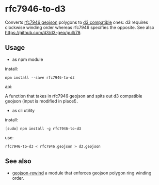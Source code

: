 rfc7946-to-d3
=============

Converts [rfc7946 geojson](https://tools.ietf.org/html/rfc7946#section-3.1.6) polygons to [d3 compatible](https://github.com/d3/d3-geo#d3-geo) ones: d3 requires clockwise winding order whereas rfc7946 specifies the opposite. See also https://github.com/d3/d3-geo/pull/79.

Usage
-----

* as npm module

install:

    npm install --save rfc7946-to-d3

api:

A function that takes in rfc7946 geojson and spits out d3 compatible geojson (input is modified in place!).

* as cli utility

install:

    [sudo] npm install -g rfc7946-to-d3

use:

    rfc7946-to-d3 < rfc7946.geojson > d3.geojson

See also
--------

* [geojson-rewind](https://github.com/mapbox/geojson-rewind) a module that enforces geojson polygon ring winding order.
